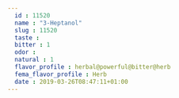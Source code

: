 ```yaml
---
  id : 11520
  name : "3-Heptanol"
  slug : 11520
  taste : 
  bitter : 1
  odor : 
  natural : 1
  flavor_profile : herbal@powerful@bitter@herb
  fema_flavor_profile : Herb
  date : 2019-03-26T08:47:11+01:00
---
```




